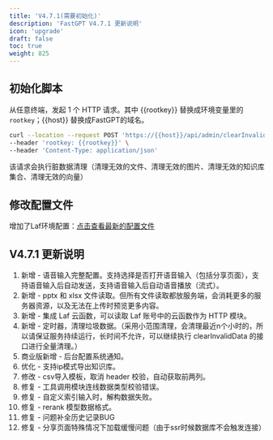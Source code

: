 ```yaml
---
title: 'V4.7.1(需要初始化)'
description: 'FastGPT V4.7.1 更新说明'
icon: 'upgrade'
draft: false
toc: true
weight: 825
---
```


## 初始化脚本

从任意终端，发起 1 个 HTTP 请求。其中 {{rootkey}} 替换成环境变量里的 `rootkey`；{{host}} 替换成FastGPT的域名。

```bash
curl --location --request POST 'https://{{host}}/api/admin/clearInvalidData' \
--header 'rootkey: {{rootkey}}' \
--header 'Content-Type: application/json'
```

该请求会执行脏数据清理（清理无效的文件、清理无效的图片、清理无效的知识库集合、清理无效的向量）


## 修改配置文件

增加了Laf环境配置：[点击查看最新的配置文件](/docs/development/configuration/)


## V4.7.1 更新说明

1. 新增 - 语音输入完整配置。支持选择是否打开语音输入（包括分享页面），支持语音输入后自动发送，支持语音输入后自动语音播放（流式）。
2. 新增 - pptx 和 xlsx 文件读取。但所有文件读取都放服务端，会消耗更多的服务器资源，以及无法在上传时预览更多内容。
3. 新增 - 集成 Laf 云函数，可以读取 Laf 账号中的云函数作为 HTTP 模块。
4. 新增 - 定时器，清理垃圾数据。（采用小范围清理，会清理最近n个小时的，所以请保证服务持续运行，长时间不允许，可以继续执行 clearInvalidData 的接口进行全量清理。）
5. 商业版新增 - 后台配置系统通知。
6. 优化 - 支持ip模式导出知识库。
7. 修改 - csv导入模板，取消 header 校验，自动获取前两列。
8. 修复 - 工具调用模块连线数据类型校验错误。
9. 修复 - 自定义索引输入时，解构数据失败。
10. 修复 - rerank 模型数据格式。
11. 修复 - 问题补全历史记录BUG
12. 修复 - 分享页面特殊情况下加载缓慢问题（由于ssr时候数据库不会触发连接）